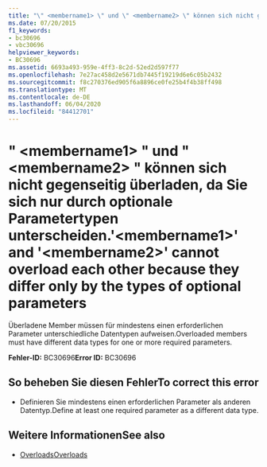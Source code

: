 ```yaml
---
title: "\" <membername1> \" und \" <membername2> \" können sich nicht gegenseitig überladen, da Sie sich nur durch optionale Parametertypen unterscheiden."
ms.date: 07/20/2015
f1_keywords:
- bc30696
- vbc30696
helpviewer_keywords:
- BC30696
ms.assetid: 6693a493-959e-4ff3-8c2d-52ed2d597f77
ms.openlocfilehash: 7e27ac458d2e5671db7445f19219d6e6c05b2432
ms.sourcegitcommit: f8c270376ed905f6a8896ce0fe25b4f4b38ff498
ms.translationtype: MT
ms.contentlocale: de-DE
ms.lasthandoff: 06/04/2020
ms.locfileid: "84412701"
---
```

# <a name="membername1-and-membername2-cannot-overload-each-other-because-they-differ-only-by-the-types-of-optional-parameters"></a><span data-ttu-id="15c36-102">" \<membername1> " und " \<membername2> " können sich nicht gegenseitig überladen, da Sie sich nur durch optionale Parametertypen unterscheiden.</span><span class="sxs-lookup"><span data-stu-id="15c36-102">'\<membername1>' and '\<membername2>' cannot overload each other because they differ only by the types of optional parameters</span></span>
<span data-ttu-id="15c36-103">Überladene Member müssen für mindestens einen erforderlichen Parameter unterschiedliche Datentypen aufweisen.</span><span class="sxs-lookup"><span data-stu-id="15c36-103">Overloaded members must have different data types for one or more required parameters.</span></span>  
  
 <span data-ttu-id="15c36-104">**Fehler-ID:** BC30696</span><span class="sxs-lookup"><span data-stu-id="15c36-104">**Error ID:** BC30696</span></span>  
  
## <a name="to-correct-this-error"></a><span data-ttu-id="15c36-105">So beheben Sie diesen Fehler</span><span class="sxs-lookup"><span data-stu-id="15c36-105">To correct this error</span></span>  
  
- <span data-ttu-id="15c36-106">Definieren Sie mindestens einen erforderlichen Parameter als anderen Datentyp.</span><span class="sxs-lookup"><span data-stu-id="15c36-106">Define at least one required parameter as a different data type.</span></span>  
  
## <a name="see-also"></a><span data-ttu-id="15c36-107">Weitere Informationen</span><span class="sxs-lookup"><span data-stu-id="15c36-107">See also</span></span>

- [<span data-ttu-id="15c36-108">Overloads</span><span class="sxs-lookup"><span data-stu-id="15c36-108">Overloads</span></span>](../language-reference/modifiers/overloads.md)
